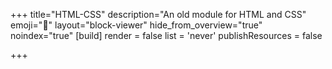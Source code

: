 +++
title="HTML-CSS"
description="An old module for HTML and CSS"
emoji="🎨"
layout="block-viewer"
hide_from_overview="true"
noindex="true"
[build]
  render = false
  list = 'never'
  publishResources = false

+++
